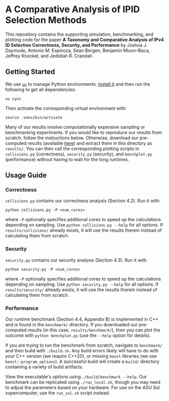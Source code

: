# A Comparative Analysis of IPID Selection Methods

This repository contains the supporting simulation, benchmarking, and plotting code for the paper **A Taxonomy and Comparative Analysis of IPv4 ID Selection Correctness, Security, and Performance** by Joshua J. Daymude, Antonio M. Espinoza, Sean Bergen, Benjamin Mixon&ndash;Baca, Jeffrey Knockel, and Jedidiah R. Crandall.


## Getting Started

We use [`uv`](https://docs.astral.sh/uv/) to manage Python environments.
[Install it](https://docs.astral.sh/uv/getting-started/installation/) and then run the following to get all dependencies:

```shell
uv sync
```

Then activate the corresponding virtual environment with:

```shell
source .venv/bin/activate
```

Many of our results involve computationally expensive sampling or benchmarking experiments.
If you would like to reproduce our results from scratch, follow the instructions below.
Otherwise, download our pre-computed results (available [here](https://drive.google.com/drive/folders/1zvz4_qmtU2vlOMPNkFbv6G5jFD0zmUIJ?usp=sharing)) and extract them in this directory as `results/`.
You can then call the corresponding plotting scripts in `collisions.py` (correctness), `security.py` (security), and `benchplot.py` (performance) without having to wait for the long runtimes.


## Usage Guide

### Correctness

`collisions.py` contains our correctness analysis (Section 4.2).
Run it with

```shell
python collisions.py -P <num_cores>
```

where `-P` optionally specifies additional cores to speed up the calculations depending on sampling.
Use `python collisions.py --help` for all options.
If `results/collisions/` already exists, it will use the results therein instead of calculating them from scratch.


### Security

`security.py` contains our security analysis (Section 4.3).
Run it with

```shell
python security.py -P <num_cores>
```

where `-P` optionally specifies additional cores to speed up the calculations depending on sampling.
Use `python security.py --help` for all options.
If `results/security/` already exists, it will use the results therein instead of calculating them from scratch.


### Performance

Our runtime benchmark (Section 4.4, Appendix B) is implemented in C++ and is found in the `benchmark/` directory.
If you downloaded our pre-computed results (in this case, `results/benchmark/`), then you can plot the outcome with `python benchplot.py` (use the `--help` option for details).

If you are trying to run the benchmark from scratch, navigate to `benchmark/` and then build with `./build.sh`.
Any build errors likely will have to do with your C++ version (we require C++20), or missing `boost` libraries (we use `boost::program_options`).
A successful build will create a `build/` directory containing a variety of build artifacts.

View the executable's options using `./build/benchmark --help`.
Our benchmark can be replicated using `./run_local.sh`, though you may need to adjust the parameters based on your hardware.
For use on the ASU Sol supercomputer, use the `run_sol.sh` script instead.

